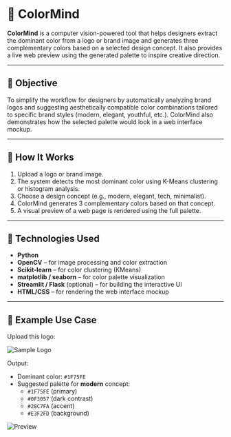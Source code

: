 # 🎨 ColorMind

**ColorMind** is a computer vision-powered tool that helps designers extract the dominant color from a logo or brand image and generates three complementary colors based on a selected design concept. It also provides a live web preview using the generated palette to inspire creative direction.

---

## 📌 Objective

To simplify the workflow for designers by automatically analyzing brand logos and suggesting aesthetically compatible color combinations tailored to specific brand styles (modern, elegant, youthful, etc.). ColorMind also demonstrates how the selected palette would look in a web interface mockup.

---

## 🚀 How It Works

1. Upload a logo or brand image.
2. The system detects the most dominant color using K-Means clustering or histogram analysis.
3. Choose a design concept (e.g., modern, elegant, tech, minimalist).
4. ColorMind generates 3 complementary colors based on that concept.
5. A visual preview of a web page is rendered using the full palette.

---

## 🧠 Technologies Used

- **Python**
- **OpenCV** – for image processing and color extraction
- **Scikit-learn** – for color clustering (KMeans)
- **matplotlib / seaborn** – for color palette visualization
- **Streamlit / Flask** (optional) – for building the interactive UI
- **HTML/CSS** – for rendering the web interface mockup

---

## 📸 Example Use Case

Upload this logo:

![Sample Logo](assets/sample_logo.png)

Output:

- Dominant color: `#1F75FE`
- Suggested palette for **modern** concept:
  - `#1F75FE` (primary)
  - `#0F3057` (dark contrast)
  - `#28C7FA` (accent)
  - `#E3F2FD` (background)

![Preview](assets/mockup_preview.png)
